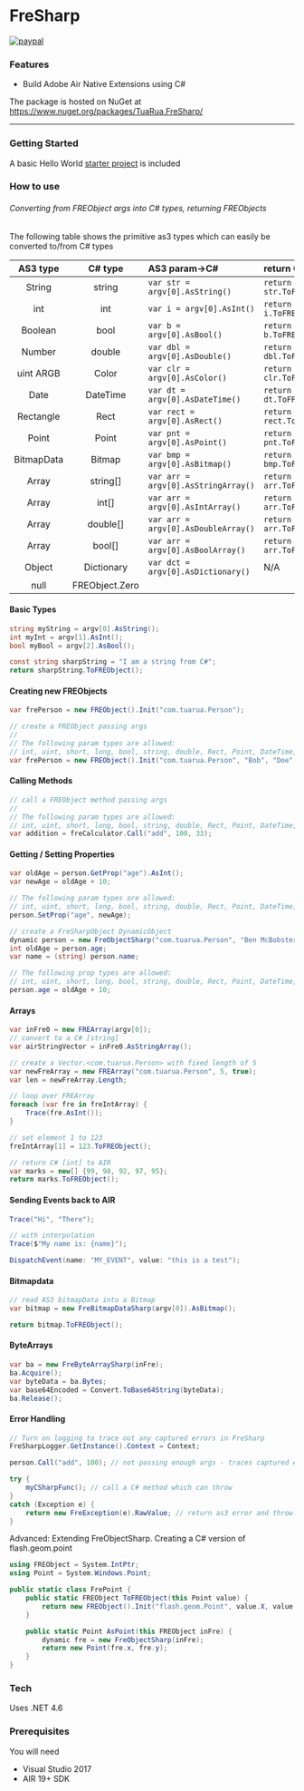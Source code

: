 

# FreSharp

[![paypal](https://www.paypalobjects.com/en_US/i/btn/btn_donateCC_LG.gif)](https://www.paypal.com/cgi-bin/webscr?cmd=_s-xclick&hosted_button_id=5UR2T52J633RC)

### Features
 - Build Adobe Air Native Extensions using C#

The package is hosted on NuGet at https://www.nuget.org/packages/TuaRua.FreSharp/

----------

### Getting Started

A basic Hello World [starter project](/starter_project) is included 


### How to use
###### Converting from FREObject args into C# types, returning FREObjects
The following table shows the primitive as3 types which can easily be converted to/from C# types


| AS3 type | C# type | AS3 param->C# | return C#->AS3 |
|:--------:|:--------:|:--------------|:-----------|
| String | string | `var str = argv[0].AsString()` | `return str.ToFREObject()`|
| int | int | `var i = argv[0].AsInt()` | `return i.ToFREObject()`|
| Boolean | bool | `var b = argv[0].AsBool()` | `return b.ToFREObject()`|
| Number | double | `var dbl = argv[0].AsDouble()` | `return dbl.ToFREObject()`|
| uint ARGB | Color | `var clr = argv[0].AsColor()` | `return clr.ToFREObject()`|
| Date | DateTime | `var dt = argv[0].AsDateTime()` | `return dt.ToFREObject()`|
| Rectangle | Rect | `var rect = argv[0].AsRect()` | `return rect.ToFREObject()` |
| Point | Point | `var pnt = argv[0].AsPoint()` | `return pnt.ToFREObject()` |
| BitmapData | Bitmap | `var bmp = argv[0].AsBitmap()` | `return bmp.ToFREObject()` |
| Array | string[] | `var arr = argv[0].AsStringArray()` | `return arr.ToFREObject()`|
| Array | int[] | `var arr = argv[0].AsIntArray()` | `return arr.ToFREObject()`|
| Array | double[] | `var arr = argv[0].AsDoubleArray()` | `return arr.ToFREObject()`|
| Array | bool[] | `var arr = argv[0].AsBoolArray()` | `return arr.ToFREObject()`|
| Object | Dictionary | `var dct = argv[0].AsDictionary()` | N/A |
| null | FREObject.Zero |  |  |

#### Basic Types
```C#
string myString = argv[0].AsString();
int myInt = argv[1].AsInt();
bool myBool = argv[2].AsBool();

const string sharpString = "I am a string from C#";
return sharpString.ToFREObject();
```

#### Creating new FREObjects
```C#
var frePerson = new FREObject().Init("com.tuarua.Person");

// create a FREObject passing args
// 
// The following param types are allowed: 
// int, uint, short, long, bool, string, double, Rect, Point, DateTime, Color, FREObject
var frePerson = new FREObject().Init("com.tuarua.Person", "Bob", "Doe", 28, myFREObject);
```

#### Calling Methods
```C#
// call a FREObject method passing args
// 
// The following param types are allowed: 
// int, uint, short, long, bool, string, double, Rect, Point, DateTime, Color, FREObject
var addition = freCalculator.Call("add", 100, 33);
```

#### Getting / Setting Properties
```C#
var oldAge = person.GetProp("age").AsInt();
var newAge = oldAge + 10;

// The following param types are allowed: 
// int, uint, short, long, bool, string, double, Rect, Point, DateTime, Color, FREObject
person.SetProp("age", newAge);

// create a FreSharpObject DynamicObject 
dynamic person = new FreObjectSharp("com.tuarua.Person", "Ben McBobster", 80);
int oldAge = person.age;
var name = (string) person.name;

// The following prop types are allowed: 
// int, uint, short, long, bool, string, double, Rect, Point, DateTime, Color, FREObject
person.age = oldAge + 10;
```

#### Arrays
```C#
var inFre0 = new FREArray(argv[0]);
// convert to a C# [string]
var airStringVector = inFre0.AsStringArray();

// create a Vector.<com.tuarua.Person> with fixed length of 5
var newFreArray = new FREArray("com.tuarua.Person", 5, true);
var len = newFreArray.Length;

// loop over FREArray
foreach (var fre in freIntArray) {
    Trace(fre.AsInt());
}

// set element 1 to 123
freIntArray[1] = 123.ToFREObject();

// return C# [int] to AIR
var marks = new[] {99, 98, 92, 97, 95};
return marks.ToFREObject();
```

#### Sending Events back to AIR

```C#
Trace("Hi", "There");

// with interpolation
Trace($"My name is: {name}");

DispatchEvent(name: "MY_EVENT", value: "this is a test"); 
```

#### Bitmapdata
```C#
// read AS3 bitmapData into a Bitmap
var bitmap = new FreBitmapDataSharp(argv[0]).AsBitmap();

return bitmap.ToFREObject();
```

#### ByteArrays
```C#
var ba = new FreByteArraySharp(inFre);
ba.Acquire();
var byteData = ba.Bytes;
var base64Encoded = Convert.ToBase64String(byteData);
ba.Release();
```

#### Error Handling
```C#
// Turn on logging to trace out any captured errors in FreSharp
FreSharpLogger.GetInstance().Context = Context;

person.Call("add", 100); // not passing enough args - traces captured error.

try {
    myCSharpFunc(); // call a C# method which can throw
}
catch (Exception e) {
    return new FreException(e).RawValue; // return as3 error and throw in swc
}
```

Advanced: Extending FreObjectSharp. Creating a C# version of flash.geom.point

```C#
using FREObject = System.IntPtr;
using Point = System.Windows.Point;

public static class FrePoint {
    public static FREObject ToFREObject(this Point value) {
        return new FREObject().Init("flash.geom.Point", value.X, value.Y);
    }

    public static Point AsPoint(this FREObject inFre) {
        dynamic fre = new FreObjectSharp(inFre);
        return new Point(fre.x, fre.y);
    }
}
```

### Tech

Uses .NET 4.6

### Prerequisites

You will need
 
 - Visual Studio 2017
 - AIR 19+ SDK
